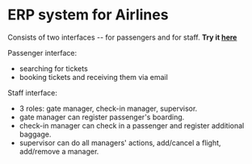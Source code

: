 # ERP system for Airlines
Consists of two interfaces -- for passengers and for staff.
<b>Try it [here](https://damp-peak-76120.herokuapp.com/)</b>

Passenger interface:
- searching for tickets
- booking tickets and receiving them via email

Staff interface:
- 3 roles: gate manager, check-in manager, supervisor.
- gate manager can register passenger's boarding.
- check-in manager can check in a passenger and register additional baggage.
- supervisor can do all managers' actions, add/cancel a flight, add/remove a manager.


